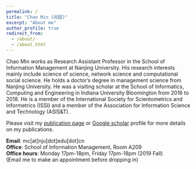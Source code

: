 ```yaml
---
permalink: /
title: "Chao Min (闵超)"
excerpt: "About me"
author_profile: true
redirect_from: 
  - /about/
  - /about.html
---
```


Chao Min works as Research Assistant Professor in the School of Information Management at Nanjing University. His research interests mainly include science of science, network science and computational social science. He holds a doctor’s degree in management science from Nanjing University. He was a visiting scholar at the School of Informatics, Computing and Engineering in Indiana University Bloomington from 2016 to 2018. He is a member of the International Society for Scientometrics and Informetrics (ISSI) and a member of the Association for Information Science and Technology (ASIS&T).  

Please visit my [publication page](https://min-chao.github.io/_pages/publications/) or [Google scholar](https://scholar.google.com/citations?hl=en&user=koEywhsAAAAJ) profile for more details on my publications.

**Email**: mc[at]nju[dot]edu[dot]cn  
**Office**: School of Information Management, Room A209  
**Office hours**: Monday 17pm-18pm, Friday 17pm-18pm (2019 Fall)  
(Email me to make an appointment before dropping in)
